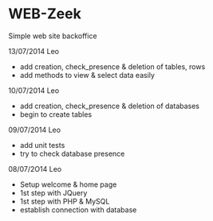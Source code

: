 WEB-Zeek
========

Simple web site backoffice

13/07/2014 Leo
 * add creation, check_presence & deletion of tables, rows
 * add methods to view & select data easily

10/07/2014 Leo
 * add creation, check_presence & deletion of databases
 * begin to create tables

09/07/2014 Leo
 * add unit tests
 * try to check database presence

08/07/2O14 Leo
 * Setup welcome & home page
 * 1st step with JQuery
 * 1st step with PHP & MySQL
 * establish connection with database